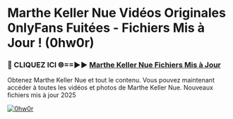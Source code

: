 # Marthe Keller Nue Vidéos Originales 0nlyFans Fuitées - Fichiers Mis à Jour ! (0hw0r)

<h3>🔴 CLIQUEZ ICI 🌐==►► <a href="https://tinyurl.com/2pmr4ezf" rel="nofollow">Marthe Keller Nue Fichiers Mis à Jour</a></h3>

Obtenez Marthe Keller Nue et tout le contenu. Vous pouvez maintenant accéder à toutes les vidéos et photos de Marthe Keller Nue. Nouveaux fichiers mis à jour 2025

[![0hw0r](https://i.imgur.com/6SNvagu.gif)](https://tinyurl.com/2pmr4ezf)
